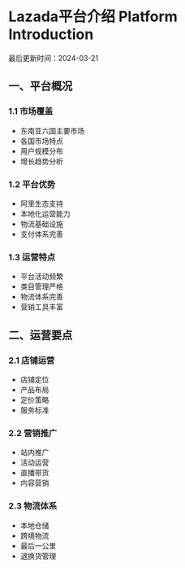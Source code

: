 # Lazada平台介绍 Platform Introduction

最后更新时间：2024-03-21

## 一、平台概况
### 1.1 市场覆盖
- 东南亚六国主要市场
- 各国市场特点
- 用户规模分布
- 增长趋势分析

### 1.2 平台优势
- 阿里生态支持
- 本地化运营能力
- 物流基础设施
- 支付体系完善

### 1.3 运营特点
- 平台活动频繁
- 类目管理严格
- 物流体系完善
- 营销工具丰富

## 二、运营要点
### 2.1 店铺运营
- 店铺定位
- 产品布局
- 定价策略
- 服务标准

### 2.2 营销推广
- 站内推广
- 活动运营
- 直播带货
- 内容营销

### 2.3 物流体系
- 本地仓储
- 跨境物流
- 最后一公里
- 退换货管理 